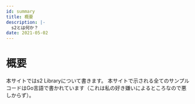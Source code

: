 ```yaml
---
id: summary
title: 概要
description: |-
  s2とは何か？
date: 2021-05-02
---
```


# 概要

本サイトではs2 Libraryについて書きます。 本サイトで示される全てのサンプルコードはGo言語で書かれています（これは私の好き嫌いによるところなので悪しからず）。
